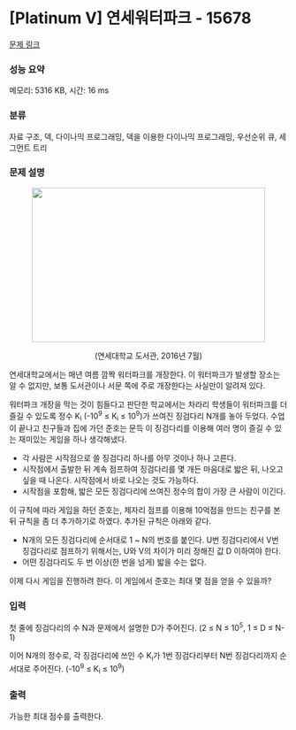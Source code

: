 # [Platinum V] 연세워터파크 - 15678 

[문제 링크](https://www.acmicpc.net/problem/15678) 

### 성능 요약

메모리: 5316 KB, 시간: 16 ms

### 분류

자료 구조, 덱, 다이나믹 프로그래밍, 덱을 이용한 다이나믹 프로그래밍, 우선순위 큐, 세그먼트 트리

### 문제 설명

<p style="text-align: center;"><img alt="" src="https://onlinejudgeimages.s3-ap-northeast-1.amazonaws.com/problem/15678/1.png" style="width: 422px; height: 279px;"></p>

<p style="text-align: center;">(연세대학교 도서관, 2016년 7월)</p>

<p>연세대학교에서는 매년 여름 깜짝 워터파크를 개장한다. 이 워터파크가 발생할 장소는 알 수 없지만, 보통 도서관이나 서문 쪽에 주로 개장한다는 사실만이 알려져 있다.</p>

<p>워터파크 개장을 막는 것이 힘들다고 판단한 학교에서는 차라리 학생들이 워터파크를 더 즐길 수 있도록 정수 K<sub>i</sub> (-10<sup>9</sup> ≤ K<sub>i</sub> ≤ 10<sup>9</sup>)가 쓰여진 징검다리 N개를 놓아 두었다. 수업이 끝나고 친구들과 집에 가던 준호는 문득 이 징검다리를 이용해 여러 명이 즐길 수 있는 재미있는 게임을 하나 생각해냈다.</p>

<ul>
	<li>각 사람은 시작점으로 쓸 징검다리 하나를 아무 것이나 하나 고른다.</li>
	<li>시작점에서 출발한 뒤 계속 점프하여 징검다리를 몇 개든 마음대로 밟은 뒤, 나오고 싶을 때 나온다. 시작점에서 바로 나오는 것도 가능하다.</li>
	<li>시작점을 포함해, 밟은 모든 징검다리에 쓰여진 정수의 합이 가장 큰 사람이 이긴다.</li>
</ul>

<p>이 규칙에 따라 게임을 하던 준호는, 제자리 점프를 이용해 10억점을 만드는 친구를 본 뒤 규칙을 좀 더 추가하기로 하였다. 추가된 규칙은 아래와 같다.</p>

<ul>
	<li>N개의 모든 징검다리에 순서대로 1 ~ N의 번호를 붙인다. U번 징검다리에서 V번 징검다리로 점프하기 위해서는, U와 V의 차이가 미리 정해진 값 D 이하여야 한다.</li>
	<li>어떤 징검다리도 두 번 이상(한 번을 넘게) 밟을 수는 없다.</li>
</ul>

<p>이제 다시 게임을 진행하려 한다. 이 게임에서 준호는 최대 몇 점을 얻을 수 있을까?</p>

### 입력 

 <p>첫 줄에 징검다리의 수 N과 문제에서 설명한 D가 주어진다. (2 ≤ N ≤ 10<sup>5</sup>, 1 ≤ D ≤ N-1)</p>

<p>이어 N개의 정수로, 각 징검다리에 쓰인 수 K<sub>i</sub>가 1번 징검다리부터 N번 징검다리까지 순서대로 주어진다. (-10<sup>9</sup> ≤ K<sub>i</sub> ≤ 10<sup>9</sup>)</p>

### 출력 

 <p>가능한 최대 점수를 출력한다.</p>

